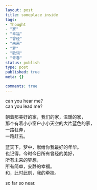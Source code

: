 ```yaml
---
layout: post
title: someplace inside
tags:
- Thought
- "家"
- "幸福"
- "曾经"
- "未来"
- "梦"
- "歌词"
- "青春"
status: publish
type: post
published: true
meta: {}

comments: true
---
```

can you hear me?  
can you lead me?

朝着那美好的家，我们的家，温暖的家，  
那个有着小小窗户小小天空的大片蓝色的家，  
一路狂奔，  
一路赶去。

蓝天下，梦中，献给你我最好的年华。  
也记得，今时今日所有曾经的美好，  
所有未来的梦想，  
所有简单，安静的幸福。  
和，此时此刻，我的牵挂。

so far so near.

